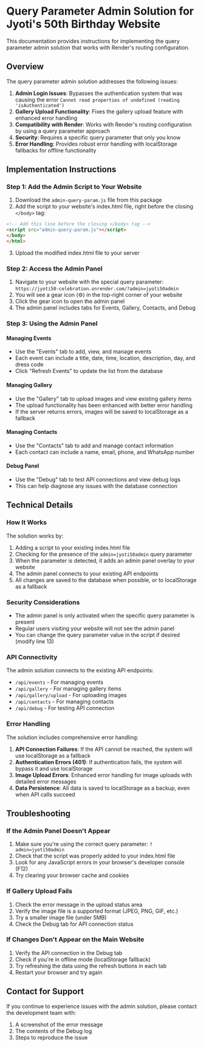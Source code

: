 # Query Parameter Admin Solution for Jyoti's 50th Birthday Website

This documentation provides instructions for implementing the query parameter admin solution that works with Render's routing configuration.

## Overview

The query parameter admin solution addresses the following issues:

1. **Admin Login Issues**: Bypasses the authentication system that was causing the error `Cannot read properties of undefined (reading 'isAuthenticated')`
2. **Gallery Upload Functionality**: Fixes the gallery upload feature with enhanced error handling
3. **Compatibility with Render**: Works with Render's routing configuration by using a query parameter approach
4. **Security**: Requires a specific query parameter that only you know
5. **Error Handling**: Provides robust error handling with localStorage fallbacks for offline functionality

## Implementation Instructions

### Step 1: Add the Admin Script to Your Website

1. Download the `admin-query-param.js` file from this package
2. Add the script to your website's index.html file, right before the closing `</body>` tag:

```html
<!-- Add this line before the closing </body> tag -->
<script src="admin-query-param.js"></script>
</body>
</html>
```

3. Upload the modified index.html file to your server

### Step 2: Access the Admin Panel

1. Navigate to your website with the special query parameter: `https://jyoti50-celebration.onrender.com/?admin=jyoti50admin`
2. You will see a gear icon (⚙️) in the top-right corner of your website
3. Click the gear icon to open the admin panel
4. The admin panel includes tabs for Events, Gallery, Contacts, and Debug

### Step 3: Using the Admin Panel

#### Managing Events
- Use the "Events" tab to add, view, and manage events
- Each event can include a title, date, time, location, description, day, and dress code
- Click "Refresh Events" to update the list from the database

#### Managing Gallery
- Use the "Gallery" tab to upload images and view existing gallery items
- The upload functionality has been enhanced with better error handling
- If the server returns errors, images will be saved to localStorage as a fallback

#### Managing Contacts
- Use the "Contacts" tab to add and manage contact information
- Each contact can include a name, email, phone, and WhatsApp number

#### Debug Panel
- Use the "Debug" tab to test API connections and view debug logs
- This can help diagnose any issues with the database connection

## Technical Details

### How It Works

The solution works by:

1. Adding a script to your existing index.html file
2. Checking for the presence of the `admin=jyoti50admin` query parameter
3. When the parameter is detected, it adds an admin panel overlay to your website
4. The admin panel connects to your existing API endpoints
5. All changes are saved to the database when possible, or to localStorage as a fallback

### Security Considerations

- The admin panel is only activated when the specific query parameter is present
- Regular users visiting your website will not see the admin panel
- You can change the query parameter value in the script if desired (modify line 13)

### API Connectivity

The admin solution connects to the existing API endpoints:

- `/api/events` - For managing events
- `/api/gallery` - For managing gallery items
- `/api/gallery/upload` - For uploading images
- `/api/contacts` - For managing contacts
- `/api/debug` - For testing API connection

### Error Handling

The solution includes comprehensive error handling:

1. **API Connection Failures**: If the API cannot be reached, the system will use localStorage as a fallback
2. **Authentication Errors (401)**: If authentication fails, the system will bypass it and use localStorage
3. **Image Upload Errors**: Enhanced error handling for image uploads with detailed error messages
4. **Data Persistence**: All data is saved to localStorage as a backup, even when API calls succeed

## Troubleshooting

### If the Admin Panel Doesn't Appear

1. Make sure you're using the correct query parameter: `?admin=jyoti50admin`
2. Check that the script was properly added to your index.html file
3. Look for any JavaScript errors in your browser's developer console (F12)
4. Try clearing your browser cache and cookies

### If Gallery Upload Fails

1. Check the error message in the upload status area
2. Verify the image file is a supported format (JPEG, PNG, GIF, etc.)
3. Try a smaller image file (under 5MB)
4. Check the Debug tab for API connection status

### If Changes Don't Appear on the Main Website

1. Verify the API connection in the Debug tab
2. Check if you're in offline mode (localStorage fallback)
3. Try refreshing the data using the refresh buttons in each tab
4. Restart your browser and try again

## Contact for Support

If you continue to experience issues with the admin solution, please contact the development team with:

1. A screenshot of the error message
2. The contents of the Debug log
3. Steps to reproduce the issue
